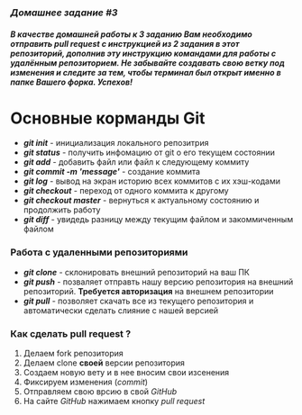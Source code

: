 ### __*Домашнее задание #3*__
##### *В качестве домашней работы к 3 заданию Вам необходимо отправить pull request с инструкцией из 2 задания в этот репозиторий, дополнив эту инструкцию командами для работы с удалённым репозиторием. Не забывайте создавать свою ветку под изменения и следите за тем, чтобы терминал был открыт именно в папке Вашего форка. Успехов!*

 # **Основные корманды Git**
  * _**git init**_ - инициализация локального репозитрия
 * _**git status**_ - получить инфомацию от git о его текущем состоянии
 * _**git add**_ - добавить файл или файл к следующему коммиту
 * _**git commit -m 'message'**_ - создание коммита
 * _**git log**_ - вывод на экран историю всех коммитов с их хэш-кодами
 * _**git checkout**_ - переход от одного коммита к другому
 * _**git checkout master**_ - вернуться к актуальному состоянию и продолжить работу
 * _**git diff**_ - увидедь разницу между текущим файлом и закоммиченным файлом
 ### **Работа с удаленными репозиториями**
 * _**git clone**_ - склонировать внешний репозиторий на ваш ПК
 * _**git push**_ - позваляет отправть нашу версию репозитория на внешний репозиторий. **Требуется авторизация** на внешнем репозитории
 * _**git pull**_ - позволяет скачать все из текущего репозитория и автоматически сделать слияние с нашей версией
 ### **Как сделать pull request ?**
 1. Делаем fork репозитория
 2. Делаем clone **своей** версии репозитория
 3. Создаем новую вету и в нее вносим свои изсенения
 4. Фиксируем изменения (*commit*)
 5. Отправляем свою врсию в свой *GitHub*
 6. На сайте *GitHub* нажимаем кнопку *pull request*